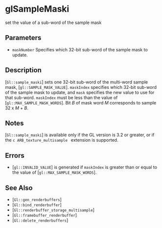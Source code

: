 # glSampleMaski
set the value of a sub-word of the sample mask

## Parameters
- `maskNumber`
  Specifies which 32-bit sub-word of the sample mask to update.

## Description
[`Gl::sample_maski`] sets one 32-bit sub-word of the multi-word sample
  mask, [`gl::SAMPLE_MASK_VALUE`].
`maskIndex` specifies which 32-bit sub-word of the sample mask to
  update, and `mask` specifies the new value to use for that sub-word.
  `maskIndex` must be less than the value of
  [`gl::MAX_SAMPLE_MASK_WORDS`]. Bit *B* of mask word *M* corresponds to
  sample 32 x *M* + *B*.

## Notes
[`Gl::sample_maski`] is available only if the GL version is 3.2 or
  greater, or if the ```c ARB_texture_multisample ``` extension is
  supported.

## Errors
- [`gl::INVALID_VALUE`] is generated if `maskIndex` is greater than or
  equal to the value of [`gl::MAX_SAMPLE_MASK_WORDS`].

## See Also
- [`Gl::gen_renderbuffers`]
- [`Gl::bind_renderbuffer`]
- [`Gl::renderbuffer_storage_multisample`]
- [`Gl::framebuffer_renderbuffer`]
- [`Gl::delete_renderbuffers`]
